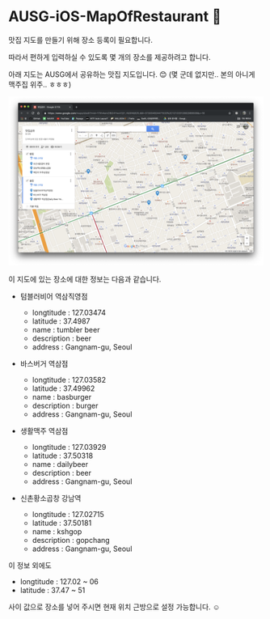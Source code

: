 # AUSG-iOS-MapOfRestaurant 🍎

맛집 지도를 만들기 위해 장소 등록이 필요합니다. 

따라서 편하게 입력하실 수 있도록 몇 개의 장소를 제공하려고 합니다.



아래 지도는 AUSG에서 공유하는 맛집 지도입니다. 😊 (몇 군데 없지만.. 본의 아니게 맥주집 위주.. ㅎㅎㅎ)


![](../images/iOS_guide/1.png)


이 지도에 있는 장소에 대한 정보는 다음과 같습니다.



- 텀블러비어 역삼직영점
  - longtitude : 127.03474
  - latitude : 37.4987
  - name : tumbler beer
  - description : beer
  - address : Gangnam-gu, Seoul



- 바스버거 역삼점
  - longtitude : 127.03582
  - latitude : 37.49962
  - name : basburger
  - description : burger
  - address : Gangnam-gu, Seoul



- 생활맥주 역삼점
  - longtitude : 127.03929
  - latitude : 37.50318
  - name : dailybeer
  - description : beer
  - address : Gangnam-gu, Seoul



- 신촌황소곱창 강남역
  - longtitude : 127.02715
  - latitude : 37.50181
  - name : kshgop
  - description : gopchang
  - address : Gangnam-gu, Seoul



이 정보 외에도 
  - longtitude : 127.02 ~ 06
  - latitude : 37.47 ~ 51

사이 값으로 장소를 넣어 주시면 현재 위치 근방으로 설정 가능합니다. ☺️